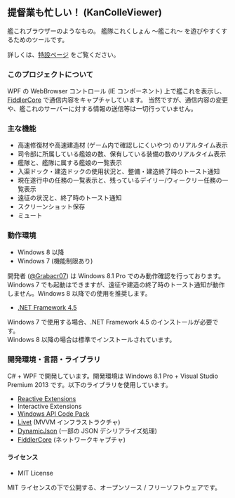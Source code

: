 ﻿提督業も忙しい！ (KanColleViewer)
--

艦これブラウザーのようなもの。
艦隊これくしょん ～艦これ～ を遊びやすくするためのツールです。

詳しくは、[特設ページ](http://grabacr.net/kancolleviewer) をご覧ください。


### このプロジェクトについて
WPF の WebBrowser コントロール (IE コンポーネント) 上で艦これを表示し、[FiddlerCore](http://fiddler2.com/fiddlercore) で通信内容をキャプチャしています。
当然ですが、通信内容の変更や、艦これのサーバーに対する情報の送信等は一切行っていません。


### 主な機能
* 高速修復材や高速建造材 (ゲーム内で確認しにくいやつ) のリアルタイム表示
* 司令部に所属している艦娘の数、保有している装備の数のリアルタイム表示
* 艦隊と、艦隊に属する艦娘の一覧表示
* 入渠ドック・建造ドックの使用状況と、整備・建造終了時のトースト通知
* 現在遂行中の任務の一覧表示と、残っているデイリー/ウィークリー任務の一覧表示
* 遠征の状況と、終了時のトースト通知
* スクリーンショット保存
* ミュート


### 動作環境
* Windows 8 以降
* Windows 7 (機能制限あり)

開発者 ([@Grabacr07](https://twitter.com/Grabacr07)) は Windows 8.1 Pro でのみ動作確認を行っております。
Windows 7 でも起動はできますが、遠征や建造の終了時のトースト通知が動作しません。Windows 8 以降での使用を推奨します。

* [.NET Framework 4.5](http://www.microsoft.com/ja-jp/download/details.aspx?id=30653)

Windows 7 で使用する場合、.NET Framework 4.5 のインストールが必要です。  
Windows 8 以降の場合は標準でインストールされています。


### 開発環境・言語・ライブラリ
C# + WPF で開発しています。開発環境は Windows 8.1 Pro + Visual Studio Premium 2013 です。以下のライブラリを使用しています。

* [Reactive Extensions](http://rx.codeplex.com/)
* Interactive Extensions
* [Windows API Code Pack](http://archive.msdn.microsoft.com/WindowsAPICodePack)
* [Livet](http://ugaya40.net/livet) (MVVM インフラストラクチャ)
* [DynamicJson](http://dynamicjson.codeplex.com/) (一部の JSON デシリアライズ処理)
* [FiddlerCore](http://fiddler2.com/fiddlercore) (ネットワークキャプチャ)


#### ライセンス
* MIT License

MIT ライセンスの下で公開する、オープンソース / フリーソフトウェアです。

